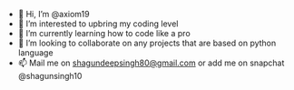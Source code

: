 - 👋 Hi, I’m @axiom19
- 👀 I’m interested to upbring my coding level
- 🌱 I’m currently learning how to code like a pro
- 💞️ I’m looking to collaborate on any projects that are based on python language
- 📫 Mail me on shagundeepsingh80@gmail.com or add me on snapchat @shagunsingh10

<!---
axiom19/axiom19 is a ✨ special ✨ repository because its `README.md` (this file) appears on your GitHub profile.
You can click the Preview link to take a look at your changes.
--->
